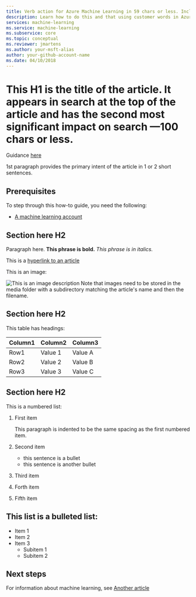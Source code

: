 ```yaml
---
title: Verb action for Azure Machine Learning in 59 chars or less. Include the name Azure Machine Learning. Test title here https://moz.com/learn/seo/title-tag  (EXAMPLE - Deploying web services in Python with Azure Machine Learning)
description: Learn how to do this and that using customer words in Azure Machine Learning. This string describes the article in 115 to 145 characters. Use SEO kind of action verbs here. This info is displayed on the search page in line with the article date stamp. If your intro para describes your article's intent, you can use it here, edited for length.
services: machine-learning
ms.service: machine-learning
ms.subservice: core
ms.topic: conceptual
ms.reviewer: jmartens
ms.author: your-msft-alias
author: your-github-account-name
ms.date: 04/10/2018
---
```

# This H1 is the title of the article. It appears in search at the top of the article and has the second most significant impact on search —100 chars or less.

Guidance [here](https://review.learn.microsoft.com/help/contribute/contribute-how-to-write-seo-basics?branch=main)


1st paragraph provides the primary intent of the article in 1 or 2 short sentences. 

## Prerequisites
To step through this how-to guide, you need the following:
- [A machine learning account](template-howto.md)

## Section here H2 
Paragraph here. 
**This phrase is bold.**
*This phrase is in italics.*

This is a [hyperlink to an article](./template-concepts.md)

This is an image:

![This is an image description](media/overview-what-is-azure-ml/aml-concepts.png)
Note that images need to be stored in the media folder with a subdirectory matching the article's name and then the filename.

## Section here H2
This table has headings:

|Column1  |Column2  |Column3  |
|---------|---------|---------|
|Row1|Value 1|Value A|
|Row2|Value 2|Value B|
|Row3|Value 3|Value C|

## Section here H2
This is a numbered list:

1. First item

   This paragraph is indented to be the same spacing as the first numbered item.

2. Second item
   - this sentence is a bullet
   - this sentence is another bullet

3. Third item

4. Forth item

5. Fifth item

## This list is a bulleted list:
- Item 1
- Item 2
- Item 3
  - Subitem 1
  - Subitem 2


## Next steps

For information about machine learning, see [Another article](template-howto.md)
